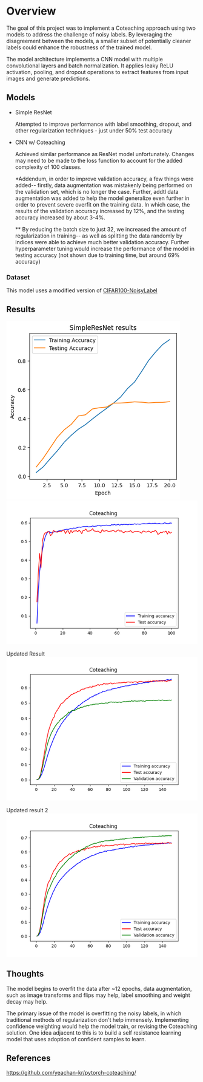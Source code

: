 # Overview

The goal of this project was to implement a Coteaching approach using two models to address the challenge of noisy labels. By leveraging the disagreement between the models, a smaller subset of potentially cleaner labels could enhance the robustness of the trained model. 

The model architecture implements a CNN model with multiple convolutional layers and batch normalization. It applies leaky ReLU activation, pooling, and dropout operations to extract features from input images and generate predictions.

## Models
- Simple ResNet

  Attempted to improve performance with label smoothing, dropout, and other regularization techniques - just under 50% test accuracy
- CNN w/ Coteaching

  Achieved similar performance as ResNet model unfortunately. Changes may need to be made to the loss function to account for the added complexity of 100 classes.

  *Addendum, in order to improve validation accuracy, a few things were added-- firstly, data augmentation was mistakenly being performed on the validation set, which is no longer the case. Further, addtl data augmentation was added to help the model generalize even further in order to prevent severe overfit on the training data. In which case, the results of the validation accuracy increased by 12%, and the testing accuracy increased by about 3-4%. 

  ** By reducing the batch size to just 32, we increased the amount of regularization in training-- as well as splitting the data randomly by indices were able to achieve much better validation accuracy. Further hyperparameter tuning would increase the performance of the model in testing accuracy (not shown due to training time, but around 69% accuracy)
  
### Dataset

This model uses a modified version of [CIFAR100-NoisyLabel](https://www.kaggle.com/c/cifar100-image-classification-with-noisy-labels/data)


## Results
![Alt text](/RESNETcurve.png "ResNet results")
![Alt text](/COLEARNINGresults.png "Loss Curve")

Updated Result
![Alt text](/results/l_curve_lr1e-05_tau0.4_warmups50_gradual80_epochs150_batch64_2023-07-31_07-50-31.png "Final results")

Updated result 2
![Alt text](/results/l_curve_lr1e-05_tau0.4_warmups50_gradual80_epochs150_batch64_2023-09-02_11-37-05.png "Final results 2")


## Thoughts 

The model begins to overfit the data after ~12 epochs, data augmentation, such as image transforms and flips may help, label smoothing and weight decay may help.

The primary issue of the model is overfitting the noisy labels, in which traditional methods of regularization don't help immensely. Implementing confidence weighting would help the model train, or revising the Coteaching solution. One idea adjacent to this is to build a self resistance learning model that uses adoption of confident samples to learn.

## References
https://github.com/yeachan-kr/pytorch-coteaching/
